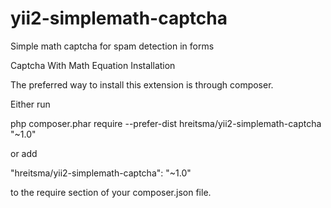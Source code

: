 # yii2-simplemath-captcha
Simple math captcha for spam detection in forms

Captcha With Math Equation
Installation

The preferred way to install this extension is through composer.

Either run

php composer.phar require --prefer-dist hreitsma/yii2-simplemath-captcha "~1.0"

or add

"hreitsma/yii2-simplemath-captcha": "~1.0"

to the require section of your composer.json file.
